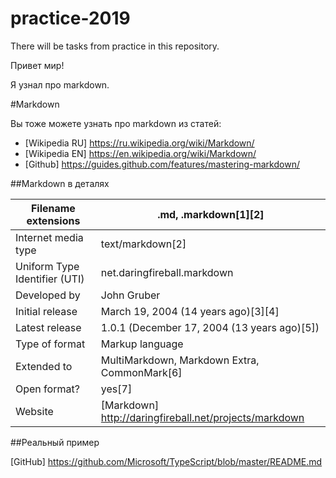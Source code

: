# practice-2019

There will be tasks from practice in this repository.

Привет мир!

Я узнал про markdown.



#Markdown

Вы тоже можете узнать про markdown из статей:

* [Wikipedia RU] https://ru.wikipedia.org/wiki/Markdown/
* [Wikipedia EN] https://en.wikipedia.org/wiki/Markdown/
* [Github] https://guides.github.com/features/mastering-markdown/



##Markdown в деталях

Filename extensions | .md, .markdown[1][2]
--------------------|---------------------
Internet media type | text/markdown[2]
Uniform Type Identifier (UTI) | net.daringfireball.markdown
Developed by | John Gruber
Initial release | March 19, 2004 (14 years ago)[3][4]
Latest release | 1.0.1 (December 17, 2004 (13 years ago)[5])
Type of format | Markup language
Extended to | MultiMarkdown, Markdown Extra, CommonMark[6]
Open format? | yes[7]
Website | [Markdown] http://daringfireball.net/projects/markdown

 

##Реальный пример

[GitHub] https://github.com/Microsoft/TypeScript/blob/master/README.md
